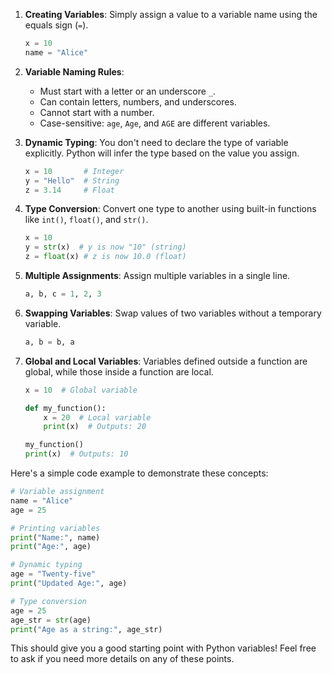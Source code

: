 1. **Creating Variables**: Simply assign a value to a variable name using the equals sign (`=`). 
    ```python
    x = 10
    name = "Alice"
    ```

2. **Variable Naming Rules**:
   - Must start with a letter or an underscore `_`.
   - Can contain letters, numbers, and underscores.
   - Cannot start with a number.
   - Case-sensitive: `age`, `Age`, and `AGE` are different variables.

3. **Dynamic Typing**: You don't need to declare the type of variable explicitly. Python will infer the type based on the value you assign.
    ```python
    x = 10       # Integer
    y = "Hello"  # String
    z = 3.14     # Float
    ```

4. **Type Conversion**: Convert one type to another using built-in functions like `int()`, `float()`, and `str()`.
    ```python
    x = 10
    y = str(x)  # y is now "10" (string)
    z = float(x) # z is now 10.0 (float)
    ```

5. **Multiple Assignments**: Assign multiple variables in a single line.
    ```python
    a, b, c = 1, 2, 3
    ```

6. **Swapping Variables**: Swap values of two variables without a temporary variable.
    ```python
    a, b = b, a
    ```

7. **Global and Local Variables**: Variables defined outside a function are global, while those inside a function are local.
    ```python
    x = 10  # Global variable

    def my_function():
        x = 20  # Local variable
        print(x)  # Outputs: 20

    my_function()
    print(x)  # Outputs: 10
    ```

Here's a simple code example to demonstrate these concepts:

```python
# Variable assignment
name = "Alice"
age = 25

# Printing variables
print("Name:", name)
print("Age:", age)

# Dynamic typing
age = "Twenty-five"
print("Updated Age:", age)

# Type conversion
age = 25
age_str = str(age)
print("Age as a string:", age_str)
```

This should give you a good starting point with Python variables! Feel free to ask if you need more details on any of these points.
